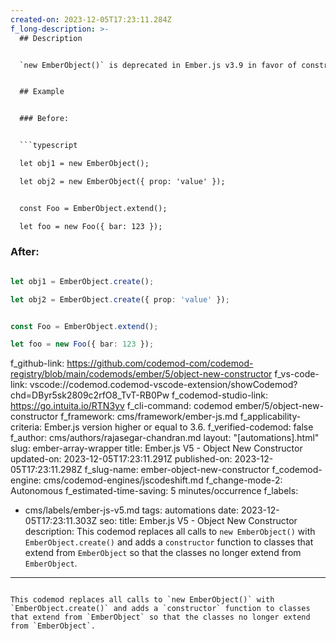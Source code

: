 ```yaml
---
created-on: 2023-12-05T17:23:11.284Z
f_long-description: >-
  ## Description


  `new EmberObject()` is deprecated in Ember.js v3.9 in favor of constructing instances of `EmberObject` and its subclasses. This codemod replaces all calls to `new EmberObject()` with `EmberObject.create()` and adds a `constructor` function to classes that extend from `EmberObject` so that the classes no longer extend from `EmberObject`.


  ## Example


  ### Before:


  ```typescript

  let obj1 = new EmberObject();

  let obj2 = new EmberObject({ prop: 'value' });


  const Foo = EmberObject.extend();

  let foo = new Foo({ bar: 123 });

  ```


  ### After:


  ```typescript

  let obj1 = EmberObject.create();

  let obj2 = EmberObject.create({ prop: 'value' });


  const Foo = EmberObject.extend();

  let foo = new Foo({ bar: 123 });

  ```
f_github-link: https://github.com/codemod-com/codemod-registry/blob/main/codemods/ember/5/object-new-constructor
f_vs-code-link: vscode://codemod.codemod-vscode-extension/showCodemod?chd=DByr5sk2809c2rfO8_TvT-RB0Pw
f_codemod-studio-link: https://go.intuita.io/RTN3yv
f_cli-command: codemod ember/5/object-new-constructor
f_framework: cms/framework/ember-js.md
f_applicability-criteria: Ember.js version higher or equal to 3.6.
f_verified-codemod: false
f_author: cms/authors/rajasegar-chandran.md
layout: "[automations].html"
slug: ember-array-wrapper
title: Ember.js V5 - Object New Constructor
updated-on: 2023-12-05T17:23:11.291Z
published-on: 2023-12-05T17:23:11.298Z
f_slug-name: ember-object-new-constructor
f_codemod-engine: cms/codemod-engines/jscodeshift.md
f_change-mode-2: Autonomous
f_estimated-time-saving: 5 minutes/occurrence
f_labels:
  - cms/labels/ember-js-v5.md
tags: automations
date: 2023-12-05T17:23:11.303Z
seo:
  title: Ember.js V5 - Object New Constructor
  description: This codemod replaces all calls to `new EmberObject()` with
    `EmberObject.create()` and adds a `constructor` function to classes that
    extend from `EmberObject` so that the classes no longer extend from
    `EmberObject`.
---
```

This codemod replaces all calls to `new EmberObject()` with `EmberObject.create()` and adds a `constructor` function to classes that extend from `EmberObject` so that the classes no longer extend from `EmberObject`.